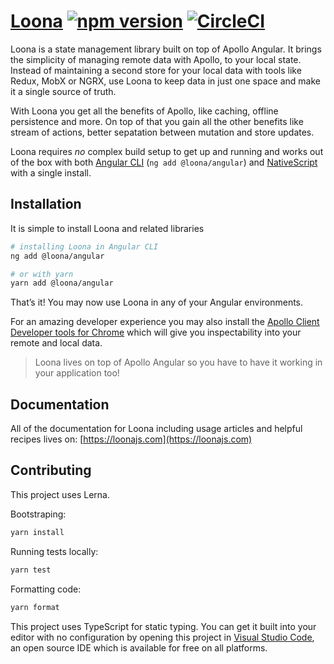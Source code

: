 # [Loona](https://loonajs.com) [![npm version](https://badge.fury.io/js/%40loona%2Fangular.svg)](https://npmjs.org/package/@loona/angular) [![CircleCI](https://circleci.com/gh/kamilkisiela/loona.svg?style=svg)](https://circleci.com/gh/kamilkisiela/loona)

Loona is a state management library built on top of Apollo Angular. It brings the simplicity of managing remote data with Apollo, to your local state. Instead of maintaining a second store for your local data with tools like Redux, MobX or NGRX, use Loona to keep data in just one space and make it a single source of truth.

With Loona you get all the benefits of Apollo, like caching, offline persistence and more. On top of that you gain all the other benefits like stream of actions, better sepatation between mutation and store updates.

Loona requires _no_ complex build setup to get up and running and works out of the box with both [Angular CLI](https://cli.angular.io/) (`ng add @loona/angular`) and [NativeScript](https://www.nativescript.org/) with a single install.

## Installation

It is simple to install Loona and related libraries

```bash
# installing Loona in Angular CLI
ng add @loona/angular

# or with yarn
yarn add @loona/angular
```

That’s it! You may now use Loona in any of your Angular environments.

For an amazing developer experience you may also install the [Apollo Client Developer tools for Chrome](https://chrome.google.com/webstore/detail/apollo-client-developer-t/jdkknkkbebbapilgoeccciglkfbmbnfm) which will give you inspectability into your remote and local data.

> Loona lives on top of Apollo Angular so you have to have it working in your application too!

## Documentation

All of the documentation for Loona including usage articles and helpful recipes lives on: [https://loonajs.com](https://loonajs.com)

## Contributing

This project uses Lerna.

Bootstraping:

```bash
yarn install
```

Running tests locally:

```bash
yarn test
```

Formatting code:

```bash
yarn format
```

This project uses TypeScript for static typing. You can get it built into your editor with no configuration by opening this project in [Visual Studio Code](https://code.visualstudio.com/), an open source IDE which is available for free on all platforms.
